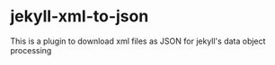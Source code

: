 # jekyll-xml-to-json
This is a plugin to download xml files as JSON for jekyll's data object processing
